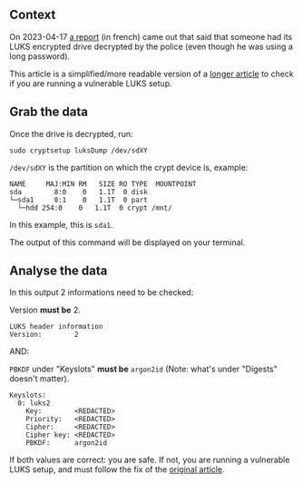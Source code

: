 ## Context

On 2023-04-17 [a report](https://nantes.indymedia.org/posts/87395/une-lettre-divan-enferme-a-la-prison-de-villepinte-perquisitions-et-disques-durs-dechiffres/) (in french) came out that said that someone had its LUKS encrypted drive decrypted by the police (even though he was using a long password). 

This article is a simplified/more readable version of a [longer article](https://mjg59.dreamwidth.org/66429.html) to check if you are running a vulnerable LUKS setup.


## Grab the data

Once the drive is decrypted, run:

```
sudo cryptsetup luksDump /dev/sdXY
```

`/dev/sdXY` is the partition on which the crypt device is, example:

```
NAME     MAJ:MIN RM   SIZE RO TYPE  MOUNTPOINT
sda        8:0    0   1.1T  0 disk  
└─sda1     8:1    0   1.1T  0 part  
  └─hdd 254:0    0   1.1T  0 crypt /mnt/
```

In this example, this is `sda1`.

The output of this command will be displayed on your terminal.


## Analyse the data

In this output 2 informations need to be checked:

Version **must be** 2.

```
LUKS header information
Version:       	2
```

AND:

`PBKDF` under "Keyslots" **must be** `argon2id` (Note: what's under "Digests" doesn't matter).

```
Keyslots:
  0: luks2
	Key:        <REDACTED>
	Priority:   <REDACTED>
	Cipher:     <REDACTED>
	Cipher key: <REDACTED>
	PBKDF:      argon2id
```

If both values are correct: you are safe. If not, you are running a vulnerable LUKS setup, and must follow the fix of the [original article](https://mjg59.dreamwidth.org/66429.html).
